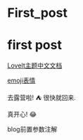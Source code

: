 # First_post

<!--more-->

# first post
[LoveIt主题中文文档](https://hugoloveit.com/zh-cn/posts/)

[emoji表情](https://hugoloveit.com/zh-cn/emoji-support/)

去露营啦! :tent: 很快就回来.

真开心! :joy:

blog前置参数注解

